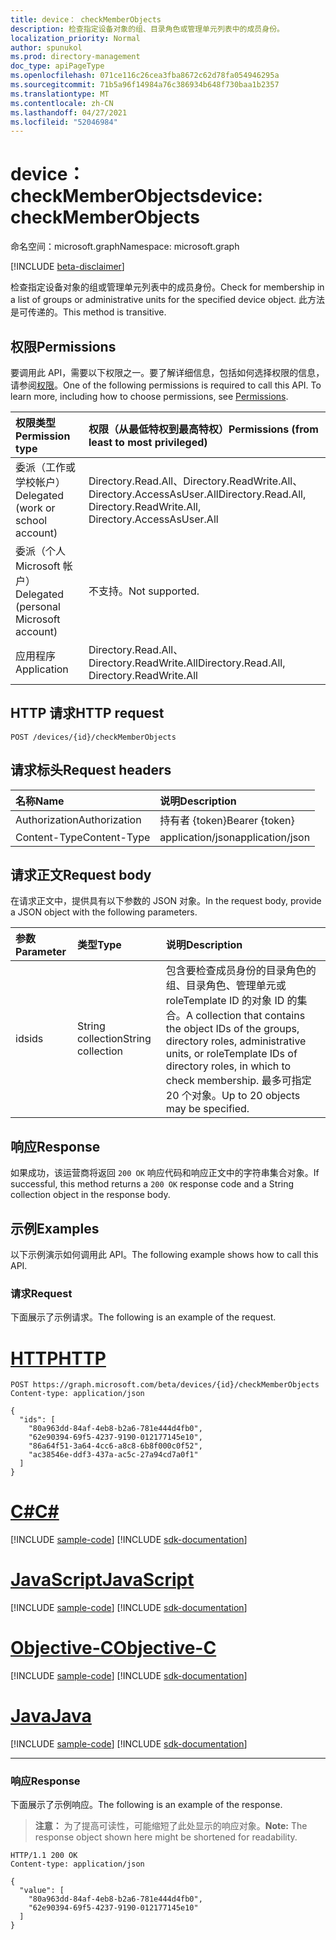 ```yaml
---
title: device： checkMemberObjects
description: 检查指定设备对象的组、目录角色或管理单元列表中的成员身份。
localization_priority: Normal
author: spunukol
ms.prod: directory-management
doc_type: apiPageType
ms.openlocfilehash: 071ce116c26cea3fba8672c62d78fa054946295a
ms.sourcegitcommit: 71b5a96f14984a76c386934b648f730baa1b2357
ms.translationtype: MT
ms.contentlocale: zh-CN
ms.lasthandoff: 04/27/2021
ms.locfileid: "52046984"
---
```

# <a name="device-checkmemberobjects"></a><span data-ttu-id="57222-103">device： checkMemberObjects</span><span class="sxs-lookup"><span data-stu-id="57222-103">device: checkMemberObjects</span></span>

<span data-ttu-id="57222-104">命名空间：microsoft.graph</span><span class="sxs-lookup"><span data-stu-id="57222-104">Namespace: microsoft.graph</span></span>

[!INCLUDE [beta-disclaimer](../../includes/beta-disclaimer.md)]

<span data-ttu-id="57222-105">检查指定设备对象的组或管理单元列表中的成员身份。</span><span class="sxs-lookup"><span data-stu-id="57222-105">Check for membership in a list of groups or administrative units for the specified device object.</span></span> <span data-ttu-id="57222-106">此方法是可传递的。</span><span class="sxs-lookup"><span data-stu-id="57222-106">This method is transitive.</span></span>

## <a name="permissions"></a><span data-ttu-id="57222-107">权限</span><span class="sxs-lookup"><span data-stu-id="57222-107">Permissions</span></span>

<span data-ttu-id="57222-p102">要调用此 API，需要以下权限之一。要了解详细信息，包括如何选择权限的信息，请参阅[权限](/graph/permissions-reference)。</span><span class="sxs-lookup"><span data-stu-id="57222-p102">One of the following permissions is required to call this API. To learn more, including how to choose permissions, see [Permissions](/graph/permissions-reference).</span></span>

| <span data-ttu-id="57222-110">权限类型</span><span class="sxs-lookup"><span data-stu-id="57222-110">Permission type</span></span>                        | <span data-ttu-id="57222-111">权限（从最低特权到最高特权）</span><span class="sxs-lookup"><span data-stu-id="57222-111">Permissions (from least to most privileged)</span></span> |
|:---------------------------------------|:--------------------------------------------|
| <span data-ttu-id="57222-112">委派（工作或学校帐户）</span><span class="sxs-lookup"><span data-stu-id="57222-112">Delegated (work or school account)</span></span>     | <span data-ttu-id="57222-113">Directory.Read.All、Directory.ReadWrite.All、Directory.AccessAsUser.All</span><span class="sxs-lookup"><span data-stu-id="57222-113">Directory.Read.All, Directory.ReadWrite.All, Directory.AccessAsUser.All</span></span> |
| <span data-ttu-id="57222-114">委派（个人 Microsoft 帐户）</span><span class="sxs-lookup"><span data-stu-id="57222-114">Delegated (personal Microsoft account)</span></span> | <span data-ttu-id="57222-115">不支持。</span><span class="sxs-lookup"><span data-stu-id="57222-115">Not supported.</span></span> |
| <span data-ttu-id="57222-116">应用程序</span><span class="sxs-lookup"><span data-stu-id="57222-116">Application</span></span>                            | <span data-ttu-id="57222-117">Directory.Read.All、Directory.ReadWrite.All</span><span class="sxs-lookup"><span data-stu-id="57222-117">Directory.Read.All, Directory.ReadWrite.All</span></span> |

## <a name="http-request"></a><span data-ttu-id="57222-118">HTTP 请求</span><span class="sxs-lookup"><span data-stu-id="57222-118">HTTP request</span></span>

<!-- { "blockType": "ignored" } -->

```http
POST /devices/{id}/checkMemberObjects
```

## <a name="request-headers"></a><span data-ttu-id="57222-119">请求标头</span><span class="sxs-lookup"><span data-stu-id="57222-119">Request headers</span></span>

| <span data-ttu-id="57222-120">名称</span><span class="sxs-lookup"><span data-stu-id="57222-120">Name</span></span>          | <span data-ttu-id="57222-121">说明</span><span class="sxs-lookup"><span data-stu-id="57222-121">Description</span></span>   |
|:--------------|:--------------|
| <span data-ttu-id="57222-122">Authorization</span><span class="sxs-lookup"><span data-stu-id="57222-122">Authorization</span></span> | <span data-ttu-id="57222-123">持有者 {token}</span><span class="sxs-lookup"><span data-stu-id="57222-123">Bearer {token}</span></span> |
| <span data-ttu-id="57222-124">Content-Type</span><span class="sxs-lookup"><span data-stu-id="57222-124">Content-Type</span></span>  | <span data-ttu-id="57222-125">application/json</span><span class="sxs-lookup"><span data-stu-id="57222-125">application/json</span></span> |

## <a name="request-body"></a><span data-ttu-id="57222-126">请求正文</span><span class="sxs-lookup"><span data-stu-id="57222-126">Request body</span></span>

<span data-ttu-id="57222-127">在请求正文中，提供具有以下参数的 JSON 对象。</span><span class="sxs-lookup"><span data-stu-id="57222-127">In the request body, provide a JSON object with the following parameters.</span></span>

| <span data-ttu-id="57222-128">参数</span><span class="sxs-lookup"><span data-stu-id="57222-128">Parameter</span></span>    | <span data-ttu-id="57222-129">类型</span><span class="sxs-lookup"><span data-stu-id="57222-129">Type</span></span>        | <span data-ttu-id="57222-130">说明</span><span class="sxs-lookup"><span data-stu-id="57222-130">Description</span></span> |
|:-------------|:------------|:------------|
| <span data-ttu-id="57222-131">ids</span><span class="sxs-lookup"><span data-stu-id="57222-131">ids</span></span> | <span data-ttu-id="57222-132">String collection</span><span class="sxs-lookup"><span data-stu-id="57222-132">String collection</span></span> | <span data-ttu-id="57222-133">包含要检查成员身份的目录角色的组、目录角色、管理单元或 roleTemplate ID 的对象 ID 的集合。</span><span class="sxs-lookup"><span data-stu-id="57222-133">A collection that contains the object IDs of the groups, directory roles, administrative units, or roleTemplate IDs of directory roles, in which to check membership.</span></span> <span data-ttu-id="57222-134">最多可指定 20 个对象。</span><span class="sxs-lookup"><span data-stu-id="57222-134">Up to 20 objects may be specified.</span></span> |

## <a name="response"></a><span data-ttu-id="57222-135">响应</span><span class="sxs-lookup"><span data-stu-id="57222-135">Response</span></span>

<span data-ttu-id="57222-136">如果成功，该运营商将返回 `200 OK` 响应代码和响应正文中的字符串集合对象。</span><span class="sxs-lookup"><span data-stu-id="57222-136">If successful, this method returns a `200 OK` response code and a String collection object in the response body.</span></span>

## <a name="examples"></a><span data-ttu-id="57222-137">示例</span><span class="sxs-lookup"><span data-stu-id="57222-137">Examples</span></span>

<span data-ttu-id="57222-138">以下示例演示如何调用此 API。</span><span class="sxs-lookup"><span data-stu-id="57222-138">The following example shows how to call this API.</span></span>

### <a name="request"></a><span data-ttu-id="57222-139">请求</span><span class="sxs-lookup"><span data-stu-id="57222-139">Request</span></span>

<span data-ttu-id="57222-140">下面展示了示例请求。</span><span class="sxs-lookup"><span data-stu-id="57222-140">The following is an example of the request.</span></span>

# <a name="http"></a>[<span data-ttu-id="57222-141">HTTP</span><span class="sxs-lookup"><span data-stu-id="57222-141">HTTP</span></span>](#tab/http)
<!-- {
  "blockType": "request",
  "name": "device_checkmemberobjects"
}-->

```http
POST https://graph.microsoft.com/beta/devices/{id}/checkMemberObjects
Content-type: application/json

{
  "ids": [
    "80a963dd-84af-4eb8-b2a6-781e444d4fb0",
    "62e90394-69f5-4237-9190-012177145e10",
    "86a64f51-3a64-4cc6-a8c8-6b8f000c0f52",
    "ac38546e-ddf3-437a-ac5c-27a94cd7a0f1"
  ]
}
```
# <a name="c"></a>[<span data-ttu-id="57222-142">C#</span><span class="sxs-lookup"><span data-stu-id="57222-142">C#</span></span>](#tab/csharp)
[!INCLUDE [sample-code](../includes/snippets/csharp/device-checkmemberobjects-csharp-snippets.md)]
[!INCLUDE [sdk-documentation](../includes/snippets/snippets-sdk-documentation-link.md)]

# <a name="javascript"></a>[<span data-ttu-id="57222-143">JavaScript</span><span class="sxs-lookup"><span data-stu-id="57222-143">JavaScript</span></span>](#tab/javascript)
[!INCLUDE [sample-code](../includes/snippets/javascript/device-checkmemberobjects-javascript-snippets.md)]
[!INCLUDE [sdk-documentation](../includes/snippets/snippets-sdk-documentation-link.md)]

# <a name="objective-c"></a>[<span data-ttu-id="57222-144">Objective-C</span><span class="sxs-lookup"><span data-stu-id="57222-144">Objective-C</span></span>](#tab/objc)
[!INCLUDE [sample-code](../includes/snippets/objc/device-checkmemberobjects-objc-snippets.md)]
[!INCLUDE [sdk-documentation](../includes/snippets/snippets-sdk-documentation-link.md)]

# <a name="java"></a>[<span data-ttu-id="57222-145">Java</span><span class="sxs-lookup"><span data-stu-id="57222-145">Java</span></span>](#tab/java)
[!INCLUDE [sample-code](../includes/snippets/java/device-checkmemberobjects-java-snippets.md)]
[!INCLUDE [sdk-documentation](../includes/snippets/snippets-sdk-documentation-link.md)]

---


### <a name="response"></a><span data-ttu-id="57222-146">响应</span><span class="sxs-lookup"><span data-stu-id="57222-146">Response</span></span>

<span data-ttu-id="57222-147">下面展示了示例响应。</span><span class="sxs-lookup"><span data-stu-id="57222-147">The following is an example of the response.</span></span> 

> <span data-ttu-id="57222-148">**注意：** 为了提高可读性，可能缩短了此处显示的响应对象。</span><span class="sxs-lookup"><span data-stu-id="57222-148">**Note:** The response object shown here might be shortened for readability.</span></span>

<!-- {
  "blockType": "response",
  "truncated": true,
  "@odata.type": "String",
  "isCollection": true
} -->

```http
HTTP/1.1 200 OK
Content-type: application/json

{
  "value": [
    "80a963dd-84af-4eb8-b2a6-781e444d4fb0", 
    "62e90394-69f5-4237-9190-012177145e10"
  ]
}
```

<!-- uuid: 16cd6b66-4b1a-43a1-adaf-3a886856ed98
2019-02-04 14:57:30 UTC -->
<!-- {
  "type": "#page.annotation",
  "description": "device: checkMemberObjects",
  "keywords": "",
  "section": "documentation",
  "tocPath": ""
}-->


